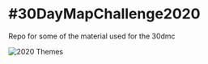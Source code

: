 # #30DayMapChallenge2020
Repo for some of the material used for the 30dmc

![2020 Themes](https://raw.githubusercontent.com/tjukanovt/30DayMapChallenge/master/images/map_challenge_themes_2020.jpg)
